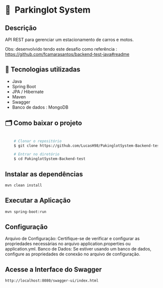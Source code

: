 # 🔖&nbsp; Parkinglot System
## Descrição
API REST para gerenciar um estacionamento de carros e motos.

Obs: desenvolvido tendo este desafio como referência : https://github.com/fcamarasantos/backend-test-java#readme

## 🚀  Tecnologias utilizadas
- Java
- Spring Boot
- JPA / Hibernate
- Maven
- Swagger
- Banco de dados : MongoDB

##  🗂 Como baixar o projeto


```bash

    # Clonar o repositório
    $ git clone https://github.com/LucasH98/PakinglotSystem-Backend-test

    # Entrar no diretório
    $ cd PakinglotSystem-Backend-test
```

## Instalar as dependências

```bash
mvn clean install
```
## Executar a Aplicação

```bash
mvn spring-boot:run
```
## Configuração
Arquivo de Configuração:
Certifique-se de verificar e configurar as propriedades necessárias no arquivo application.properties ou application.yml.
Banco de Dados: Se estiver usando um banco de dados, configure as propriedades de conexão no arquivo de configuração.

## Acesse a Interface do Swagger

```bash
http://localhost:8080/swagger-ui/index.html
```





